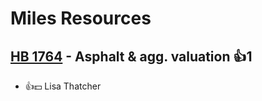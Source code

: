 # Miles Resources

## [HB 1764](/bill/2023-24/hb/1764/) - Asphalt & agg. valuation 👍1  
* 👍💵 Lisa Thatcher